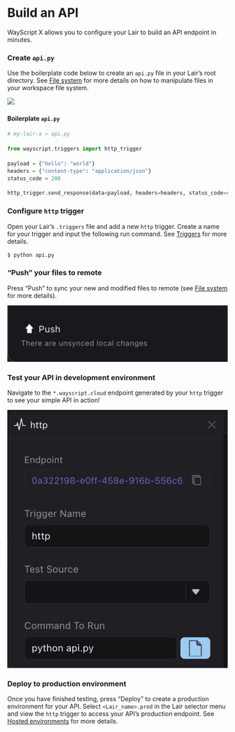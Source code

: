 # Build an API

WayScript X allows you to configure your Lair to build an API endpoint in minutes.

### Create `api.py`

Use the boilerplate code below to create an `api.py` file in your Lair’s root directory. See [File system](../building-tools/file-system.md) for more details on how to manipulate files in your workspace file system.

![](https://codahosted.io/docs/2kDMDaZ6QP/blobs/bl-Iqkx-tphjD/3d584a55f32dbc8c4e8cf462e3eb9867bbcaf47440586f29d25f94abb1d90be28f4433566d59fc5bfeef80fb761d4e93785f99ec6a64bd561d70e8c2785ae52f342dcf4729de3a496500f8f7ee8d21e20f6ee3321ca9844abc41275391641b8d1fff3ebe)

#### Boilerplate `api.py`

```python
# my-lair-a > api.py

from wayscript.triggers import http_trigger

payload = {"hello": "world"}
headers = {"content-type": "application/json"}
status_code = 200

http_trigger.send_response(data=payload, headers=headers, status_code=status_code)
```

### Configure `http` trigger

Open your Lair’s `.triggers` file and add a new `http` trigger. Create a name for your trigger and input the following run command. See [Triggers](../building-tools/triggers.md) for more details.

```bash
$ python api.py
```

### “Push” your files to remote

Press “Push” to sync your new and modified files to remote \(see [File system](../building-tools/file-system.md) for more details\).

![](../.gitbook/assets/screen-shot-2021-09-14-at-1.51.33-pm.png)

### Test your API in development environment

Navigate to the `*.wayscript.cloud` endpoint generated by your `http` trigger to see your simple API in action!

![](../.gitbook/assets/screen-shot-2021-09-14-at-1.55.49-pm.png)

### Deploy to production environment

Once you have finished testing, press “Deploy” to create a production environment for your API. Select `<Lair_name>.prod` in the Lair selector menu and view the `http` trigger to access your API’s production endpoint. See [Hosted environments](../managing-tools/environments.md) for more details.

